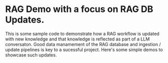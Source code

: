 # RAG Demo with a focus on RAG DB Updates. 
This is some sample code to demonstrate how a RAG workflow is updated with new knowledge and that knowledge is reflected as part of a LLM conversaton. 
Good data manamement of the RAG database and ingestion / update pipelines is key to a sucessful project.  Here's some simple demos to showcase such updates. 

